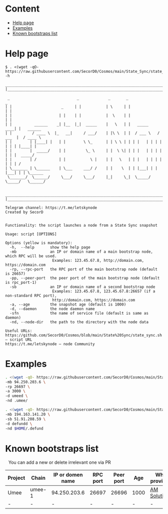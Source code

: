 # Content

- [Help page](#Help-page)
- [Examples](#Examples)
- [Known bootstraps list](#Known-bootstraps-list)

# Help page

```
$ . <(wget -qO- https://raw.githubusercontent.com/SecorD0/Cosmos/main/State_Sync/state_sync.sh) -h
 _____________________________________________________________________________________
|_____________________________________________________________________________________|

 _                              _             _       _                   _
| |                      _     | |           | \     | |                 | |
| |                     | |    | |           |  \    | |                 | |
| |          ______    _| |__  |_|  _____    |   \   | |   _____     ____| |   ______
| |         / ____ \  |_   __|     / ___/    | |\ \  | |  / ___ \   / ___  |  / ____ \
| |        | |____| |   | |        \ \_      | | \ \ | | | |   | | | |   | | | |____| |
| |        |  _____/    | |         \_ \     | |  \ \| | | |   | | | |   | | |  _____/
| |        | /          | |           \ |    | |   \   | | |   | | | |   | | | /
| \_______ | \______    | \___     ___/ /    | |    \  | | |___| | | |___| | | \______
 \_______/  \______/     \___/     \___/     |_|     \_|  \_____/   \_____/   \______/

 _____________________________________________________________________________________
|_____________________________________________________________________________________|

Telegram channel: https://t.me/letskynode
Created by SecorD


Functionality: the script launches a node from a State Sync snapshot

Usage: script [OPTIONS]

Options (yellow is mandatory):
  -h,  --help       show the help page
  -mb               an IP or domain name of a main bootstrap node, which RPC will be used.
                     Examples: 123.45.67.8, http://domain.com, https://domain.com
  -rp, --rpc-port   the RPC port of the main bootstrap node (default is 26657)
  -pp, --peer-port  the peer port of the main bootstrap node (default is rpc_port-1)
  -sb               an IP or domain name of a second bootstrap node
                     Examples: 123.45.67.8, 123.45.67.8:26657 (if a non-standard RPC port),
                     http://domain.com, https://domain.com
  -a, --age         the snapshot age (default is 1000)
  -d, --daemon      the node daemon name
  -sfn              the name of service file (default is same as daemon)
  -nd, --node-dir   the path to the directory with the node data

Useful URLs:
https://github.com/SecorD0/Cosmos/blob/main/State%20Sync/state_sync.sh — script URL
https://t.me/letskynode — node Community
```

# Examples

```sh
. <(wget -qO- https://raw.githubusercontent.com/SecorD0/Cosmos/main/State_Sync/state_sync.sh) \
-mb 94.250.203.6 \
-rp 26697 \
-a 3000 \
-d umeed \
-nd .umee/

. <(wget -qO- https://raw.githubusercontent.com/SecorD0/Cosmos/main/State_Sync/state_sync.sh) \
-mb 194.163.141.20 \
-sb 51.91.208.59 \
-d defundd \
-nd $HOME/.defund
```

# Known bootstraps list

⠀You can add a new or delete irrelevant one via PR

| Project | Chain | IP or domen name | RPC port | Peer port | Age | Who provides |
|---------|---------|----------------|----------|-----------|-----|--------------|
| Umee | umee-1 | 94.250.203.6 | 26697 | 26696 | 1000 | [AM Solutions](https://www.theamsolutions.info/umee-services) |
| - | - | - | - | - | - | - | - |
